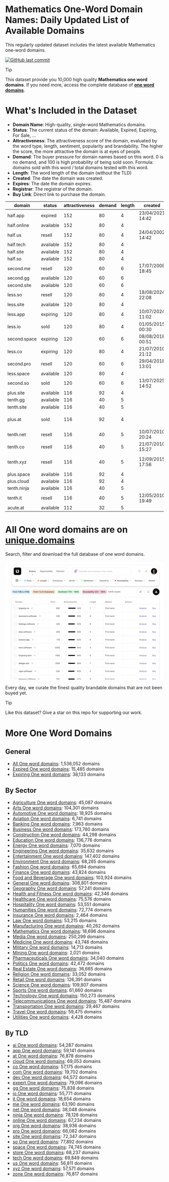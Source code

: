 
# **Mathematics One-Word Domain Names**: Daily Updated List of Available Domains

This regularly updated dataset includes the latest available Mathematics one-word domains.

[![GitHub last commit](https://img.shields.io/github/last-commit/UniqueDomains/mathematics-oneword-domains.svg?style=flat)]() 

> [!TIP]
> This dataset provide you 10,000 high quality **Mathematics one word domains**.
> If you need more, access the complete database of **[one word domains](https://unique.domains?utm_source=github&utm_medium=dataset&utm_campaign=Mathematics&utm_content=description.top)**.

# What's Included in the Dataset

- **Domain Name**: High-quality, single-word Mathematics domains.
- **Status**: The current status of the domain: Available, Expired, Expiring, For Sale, ...
- **Attractiveness**: The attractiveness score of the domain, evaluated by the word type, length, sentiment, popularity and brandability. The higher the score, the more attractive the domain is at eyes of people.
- **Demand**: The buyer pressure for domain names based on this word. 0 is no demand, and 100 is high probability of being sold soon. Formula: domains sold with this word / total domains tested with this word.
- **Length**: The word length of the domain (without the TLD)
- **Created**: The date the domain was created.
- **Expires**: The date the domain expires.
- **Registrar**: The registrar of the domain.
- **Buy Link**: Direct link to purchase the domain.

| domain       | status    | attractiveness | demand | length | created          | expires          | registrar                                               | sectors                              |
| ------------ | --------- | -------------- | ------ | ------ | ---------------- | ---------------- | ------------------------------------------------------- | ------------------------------------ |
| half.app     | expired   | 152            | 80     | 4      | 23/04/2021 14:42 | 23/04/2025 14:42 | GoDaddy.com, LLC                                        | Education,General,Mathematics,Retail |
| half.online  | available | 152            | 80     | 4      |                  |                  |                                                         | Education,General,Mathematics,Retail |
| half.us      | resell    | 152            | 80     | 4      | 24/04/2002 14:42 | 23/04/2026 23:59 | Domain.com, LLC                                         | Education,General,Mathematics,Retail |
| half.tech    | available | 152            | 80     | 4      |                  |                  |                                                         | Education,General,Mathematics,Retail |
| half.site    | available | 152            | 80     | 4      |                  |                  |                                                         | Education,General,Mathematics,Retail |
| half.so      | available | 152            | 80     | 4      |                  |                  |                                                         | Education,General,Mathematics,Retail |
| second.me    | resell    | 120            | 60     | 6      | 17/07/2008 18:45 | 17/07/2027 18:45 | GoDaddy.com, LLC                                        | General,Mathematics                  |
| second.gg    | available | 120            | 60     | 6      |                  |                  |                                                         | General,Mathematics                  |
| second.site  | available | 120            | 60     | 6      |                  |                  |                                                         | General,Mathematics                  |
| less.so      | resell    | 120            | 80     | 4      | 18/08/2024 22:08 | 18/08/2025 22:08 | NameCheap                                               | Business,Education,Mathematics       |
| less.site    | available | 120            | 80     | 4      |                  |                  |                                                         | Business,Education,Mathematics       |
| less.app     | expiring  | 120            | 80     | 4      | 10/07/2024 11:02 | 10/07/2025 11:02 | Sav.com, LLC                                            | Business,Education,Mathematics       |
| less.io      | sold      | 120            | 80     | 4      | 01/05/2015 00:30 | 01/05/2026 00:30 | Porkbun LLC                                             | Business,Education,Mathematics       |
| second.space | expiring  | 120            | 60     | 6      | 08/08/2018 00:51 | 08/08/2025 01:59 | Go Daddy, LLC                                           | General,Mathematics                  |
| less.co      | expiring  | 120            | 80     | 4      | 21/07/2010 21:12 | 20/07/2025 23:59 | GoDaddy.com, LLC                                        | Business,Education,Mathematics       |
| second.pro   | resell    | 120            | 60     | 6      | 29/04/2018 13:01 | 29/04/2026 13:01 | Registrar of Domain Names REG.RU LLC                    | General,Mathematics                  |
| less.space   | available | 120            | 80     | 4      |                  |                  |                                                         | Business,Education,Mathematics       |
| second.so    | sold      | 120            | 60     | 6      | 13/07/2025 14:52 | 13/07/2028 14:52 | NameCheap                                               | General,Mathematics                  |
| plus.site    | available | 116            | 92     | 4      |                  |                  |                                                         | Finance,Mathematics,Technology       |
| tenth.gg     | available | 116            | 40     | 5      |                  |                  |                                                         | Mathematics                          |
| tenth.site   | available | 116            | 40     | 5      |                  |                  |                                                         | Mathematics                          |
| plus.at      | sold      | 116            | 92     | 4      |                  |                  | eww ag ( https://nic.at/registrar/592 )                 | Finance,Mathematics,Technology       |
| tenth.net    | resell    | 116            | 40     | 5      | 10/07/2010 20:24 | 10/07/2026 20:24 | GoDaddy.com, LLC                                        | Mathematics                          |
| tenth.co     | resell    | 116            | 40     | 5      | 21/07/2010 15:27 | 21/07/2026 01:59 | eName Technology Co., Ltd.                              | Mathematics                          |
| tenth.xyz    | resell    | 116            | 40     | 5      | 12/09/2015 17:56 | 13/09/2025 01:59 | Alibaba Cloud Computing Ltd. d/b/a HiChina (www.net.cn) | Mathematics                          |
| plus.space   | available | 116            | 92     | 4      |                  |                  |                                                         | Finance,Mathematics,Technology       |
| plus.cloud   | available | 116            | 92     | 4      |                  |                  |                                                         | Finance,Mathematics,Technology       |
| tenth.ninja  | available | 116            | 40     | 5      |                  |                  |                                                         | Mathematics                          |
| tenth.it     | resell    | 116            | 40     | 5      | 12/05/2010 19:49 | 31/05/2026 02:00 |                                                         | Mathematics                          |
| acute.at     | available | 112            | 32     | 5      |                  |                  |                                                         | Mathematics,Medicine,Science         |

# All One word domains are on [unique.domains](https://unique.domains?utm_source=github&utm_medium=dataset&utm_campaign=Mathematics&utm_content=description.bottom)

Search, filter and download the full database of one word domains.

[![Access the only remaining good domain names, before your competitors.](https://github.com/UniqueDomains/mathematics-oneword-domains/blob/main/unique.domains.jpg?raw=true)](https://unique.domains?utm_source=github&utm_medium=dataset&utm_campaign=Mathematics&utm_content=description.image)

Every day, we curate the finest quality brandable domains that are not been buyed yet.

> [!TIP]
> Like this dataset? Give a star on this repo for supporting our work.

# More One Word Domains

## General

- [All One word domains](https://github.com/UniqueDomains/oneword-domains): 1,536,052 domains
- [Expired One word domains](https://github.com/UniqueDomains/expired-oneword-domains): 15,485 domains
- [Expiring One word domains](https://github.com/UniqueDomains/expiring-oneword-domains): 38,133 domains
## By Sector

- [Agriculture One word domains](https://github.com/UniqueDomains/agriculture-oneword-domains): 45,087 domains
- [Arts One word domains](https://github.com/UniqueDomains/arts-oneword-domains): 104,301 domains
- [Automotive One word domains](https://github.com/UniqueDomains/automotive-oneword-domains): 18,925 domains
- [Aviation One word domains](https://github.com/UniqueDomains/aviation-oneword-domains): 6,741 domains
- [Banking One word domains](https://github.com/UniqueDomains/banking-oneword-domains): 7,963 domains
- [Business One word domains](https://github.com/UniqueDomains/business-oneword-domains): 173,760 domains
- [Construction One word domains](https://github.com/UniqueDomains/construction-oneword-domains): 44,298 domains
- [Education One word domains](https://github.com/UniqueDomains/education-oneword-domains): 136,776 domains
- [Energy One word domains](https://github.com/UniqueDomains/energy-oneword-domains): 7,070 domains
- [Engineering One word domains](https://github.com/UniqueDomains/engineering-oneword-domains): 35,632 domains
- [Entertainment One word domains](https://github.com/UniqueDomains/entertainment-oneword-domains): 147,402 domains
- [Environment One word domains](https://github.com/UniqueDomains/environment-oneword-domains): 68,265 domains
- [Fashion One word domains](https://github.com/UniqueDomains/fashion-oneword-domains): 65,694 domains
- [Finance One word domains](https://github.com/UniqueDomains/finance-oneword-domains): 43,824 domains
- [Food and Beverage One word domains](https://github.com/UniqueDomains/food-and-beverage-oneword-domains): 103,924 domains
- [General One word domains](https://github.com/UniqueDomains/general-oneword-domains): 308,801 domains
- [Geography One word domains](https://github.com/UniqueDomains/geography-oneword-domains): 57,241 domains
- [Health and Fitness One word domains](https://github.com/UniqueDomains/health-and-fitness-oneword-domains): 42,346 domains
- [Healthcare One word domains](https://github.com/UniqueDomains/healthcare-oneword-domains): 75,576 domains
- [Hospitality One word domains](https://github.com/UniqueDomains/hospitality-oneword-domains): 53,551 domains
- [Humanities One word domains](https://github.com/UniqueDomains/humanities-oneword-domains): 72,774 domains
- [Insurance One word domains](https://github.com/UniqueDomains/insurance-oneword-domains): 2,464 domains
- [Law One word domains](https://github.com/UniqueDomains/law-oneword-domains): 53,215 domains
- [Manufacturing One word domains](https://github.com/UniqueDomains/manufacturing-oneword-domains): 40,262 domains
- [Mathematics One word domains](https://github.com/UniqueDomains/mathematics-oneword-domains): 18,696 domains
- [Media One word domains](https://github.com/UniqueDomains/media-oneword-domains): 250,299 domains
- [Medicine One word domains](https://github.com/UniqueDomains/medicine-oneword-domains): 43,748 domains
- [Military One word domains](https://github.com/UniqueDomains/military-oneword-domains): 14,713 domains
- [Mining One word domains](https://github.com/UniqueDomains/mining-oneword-domains): 2,021 domains
- [Pharmaceuticals One word domains](https://github.com/UniqueDomains/pharmaceuticals-oneword-domains): 34,040 domains
- [Politics One word domains](https://github.com/UniqueDomains/politics-oneword-domains): 42,472 domains
- [Real Estate One word domains](https://github.com/UniqueDomains/real-estate-oneword-domains): 36,665 domains
- [Religion One word domains](https://github.com/UniqueDomains/religion-oneword-domains): 33,052 domains
- [Retail One word domains](https://github.com/UniqueDomains/retail-oneword-domains): 126,391 domains
- [Science One word domains](https://github.com/UniqueDomains/science-oneword-domains): 109,807 domains
- [Sports One word domains](https://github.com/UniqueDomains/sports-oneword-domains): 61,660 domains
- [Technology One word domains](https://github.com/UniqueDomains/technology-oneword-domains): 150,273 domains
- [Telecommunications One word domains](https://github.com/UniqueDomains/telecommunications-oneword-domains): 15,487 domains
- [Transportation One word domains](https://github.com/UniqueDomains/transportation-oneword-domains): 29,467 domains
- [Travel One word domains](https://github.com/UniqueDomains/travel-oneword-domains): 59,475 domains
- [Utilities One word domains](https://github.com/UniqueDomains/utilities-oneword-domains): 4,428 domains
## By TLD

- [ai One word domains](https://github.com/UniqueDomains/ai-oneword-domains): 54,287 domains
- [app One word domains](https://github.com/UniqueDomains/app-oneword-domains): 59,141 domains
- [at One word domains](https://github.com/UniqueDomains/at-oneword-domains): 76,878 domains
- [cloud One word domains](https://github.com/UniqueDomains/cloud-oneword-domains): 69,053 domains
- [co One word domains](https://github.com/UniqueDomains/co-oneword-domains): 57,175 domains
- [com One word domains](https://github.com/UniqueDomains/com-oneword-domains): 19,702 domains
- [dev One word domains](https://github.com/UniqueDomains/dev-oneword-domains): 64,572 domains
- [expert One word domains](https://github.com/UniqueDomains/expert-oneword-domains): 79,096 domains
- [gg One word domains](https://github.com/UniqueDomains/gg-oneword-domains): 75,838 domains
- [io One word domains](https://github.com/UniqueDomains/io-oneword-domains): 55,771 domains
- [it One word domains](https://github.com/UniqueDomains/it-oneword-domains): 18,654 domains
- [me One word domains](https://github.com/UniqueDomains/me-oneword-domains): 63,190 domains
- [net One word domains](https://github.com/UniqueDomains/net-oneword-domains): 38,048 domains
- [ninja One word domains](https://github.com/UniqueDomains/ninja-oneword-domains): 78,126 domains
- [online One word domains](https://github.com/UniqueDomains/online-oneword-domains): 67,234 domains
- [org One word domains](https://github.com/UniqueDomains/org-oneword-domains): 38,936 domains
- [pro One word domains](https://github.com/UniqueDomains/pro-oneword-domains): 66,082 domains
- [site One word domains](https://github.com/UniqueDomains/site-oneword-domains): 72,347 domains
- [so One word domains](https://github.com/UniqueDomains/so-oneword-domains): 77,892 domains
- [space One word domains](https://github.com/UniqueDomains/space-oneword-domains): 74,745 domains
- [store One word domains](https://github.com/UniqueDomains/store-oneword-domains): 68,237 domains
- [tech One word domains](https://github.com/UniqueDomains/tech-oneword-domains): 69,849 domains
- [us One word domains](https://github.com/UniqueDomains/us-oneword-domains): 56,811 domains
- [xyz One word domains](https://github.com/UniqueDomains/xyz-oneword-domains): 57,571 domains
- [zone One word domains](https://github.com/UniqueDomains/zone-oneword-domains): 76,817 domains
        